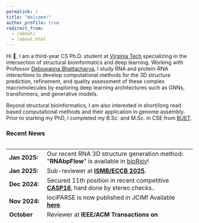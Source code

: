 ```yaml
---
permalink: /
title: "Welcome!"
author_profile: true
redirect_from: 
  - /about/
  - /about.html
---
```


Hi 👋, I am a third-year CS Ph.D. student at [Virginia Tech](https://www.vt.edu) specializing in the intersection of structural bioinformatics and deep learning. Working with Professor [Debswapna Bhattacharya](https://people.cs.vt.edu/dbhattacharya/), I study RNA and protein-RNA interactions to develop computational methods for the 3D structure prediction, refinement, and quality assessment of these complex macromolecules by exploring deep learning architectures such as GNNs, transformers, and generative models. 

Beyond structural bioinformatics, I am also interested in short/long read based computational methods and their application in genome assembly. Prior to starting my PhD, I completed my B.Sc. and M.Sc. in CSE from [BUET](https://www.buet.ac.bd/web/#/).

 
### **Recent News**

<style>
table, tr, td {
    border: none;
}
</style>
<div style="height:200px;overflow:auto;border:0px;border-collapse: collapse;" >
<table  border="none" style="border:0px;border-collapse: collapse;" rules="none" >
	<colgroup>
       <col span="1" style="width: 12%;">
       <col span="1" style="width: 88%;">
	</colgroup>


<tr>
	<td> <b> Jan 2025: </b> </td> 
	<td> Our recent RNA 3D structure generation method: "<b>RNAbpFlow</b>" is available in <a href="https://www.biorxiv.org/content/10.1101/2025.01.24.634669v1">bioRxiv</a>!</td>
	
</tr>

<tr>
	<td> <b> Jan 2025: </b> </td> 
	<td> Sub-reviewer at <b><a href="https://www.iscb.org/ismbeccb2025/home">ISMB/ECCB 2025</a></b>.</td>
	
</tr>

<tr>
	<td> <b> Dec 2024: </b> </td> 
	<td> Secured 11th position in recent competitive <b><a href="https://predictioncenter.org/casp16/index.cgi">CASP16</a></b>, hard done by stereo checks..</td>
	
</tr>

<tr>
	<td> <b> Nov 2024: </b> </td> 
	<td> lociPARSE is now published in JCIM! Available <b><a href="https://pubs.acs.org/doi/10.1021/acs.jcim.4c01621?fig=fig1&ref=pdf">here</a></b>.</td>
	
</tr>

<tr>
	<td> <b> October 2024: </b> </td> 
	<td> Reviewer at <b><a href="https://ieeexplore.ieee.org/xpl/RecentIssue.jsp?punumber=8857">IEEE/ACM Transactions on Computational Biology and Bioinformatics</a></b>.</td>
	
</tr>

<tr>
	<td> <b> September 2024: </b> </td> 
	<td> Sub-reviewer at <b><a href="https://wi-lab.com/cyberchair/2024/bibm24/index.php">IEE BIBM 2024</a></b>.</td>
	
</tr>

<tr>
	<td> <b> July 2024: </b> </td> 
	<td> Presented our work lociPARSE as a poster with a flash talk in the iRNA track at <b><a href="https://www.iscb.org/ismb2024/programme-schedule/posters">ISMB 2024</a></b>.</td>
	
</tr>

<tr>
	<td> <b> July 2024: </b> </td> 
	<td> Sub-reviewer at <b><a href="https://wi-lab.com/cyberchair/2024/bibm24/index.php">IEE BIBM 2024</a></b>.</td>
	
</tr>

<tr>
	<td> <b> July 2024: </b> </td> 
	<td> Published my first paper as a PhD student! Title: "The landscape of RNA 3D structure modeling with transformer networks”. Available <b><a href="https://doi.org/10.1093/biomethods/bpae047">here</a></b>. </td>
	
</tr>

<tr>
	<td> <b> June 2024: </b> </td> 
	<td> Sub-reviewer at <b><a href="https://biokdd.org/biokdd24/">BIOKDD 2024</a></b>.</td>
	
</tr>

<tr>
	<td> <b> Jan 2024: </b> </td> 
	<td> Our paper titled: "EquiPNAS: improved protein-nucleic acid binding site prediction using protein-language-model-informed equivariant deep graph neural networks" is accepted in <b><a href="https://doi.org/10.1093/nar/gkae039">NAR</a></b>. </td>
	
</tr>

<tr>
	<td> <b> Nov 2023: </b> </td> 
	<td> Our recent paper titled: "lociPARSE: a locality-aware invariant point attention model for scoring RNA 3D structures" is available in <a href="https://www.biorxiv.org/content/10.1101/2023.11.04.565599v1">bioRxiv</a>.</td>

</tr>
 
 <tr>
	 <td> <b> Aug 2022: </b> </td>
	 <td> Excited to join <a href="https://people.cs.vt.edu/dbhattacharya/">Bhattacharya Lab</a> to start my PhD journey!</td>
  
</tr>

</table>
